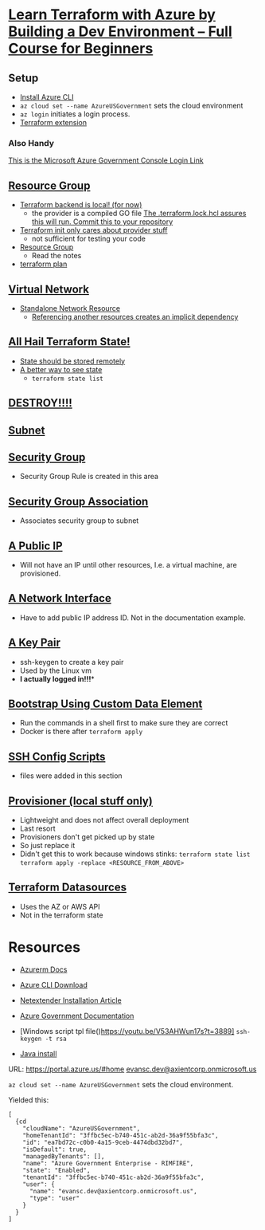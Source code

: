 # [Learn Terraform with Azure by Building a Dev Environment – Full Course for Beginners](https://youtu.be/V53AHWun17s)
## Setup
- [Install Azure CLI](https://youtu.be/V53AHWun17s?t=165)
- ```az cloud set --name AzureUSGovernment``` sets the cloud environment
- ```az login``` initiates a login process.
- [Terraform extension](https://youtu.be/V53AHWun17s?t=294)
### Also Handy
[This is the Microsoft Azure Government Console Login Link](https://portal.azure.us/#home)
## [Resource Group](https://youtu.be/V53AHWun17s?t=686)
- [Terraform backend is local! (for now)](https://youtu.be/V53AHWun17s?t=592)
    - the provider is a compiled GO file
    [The .terraform.lock.hcl assures this will run.  Commit this to your repository](./terraform-azure/.terraform.lock.hcl)
- [Terraform init only cares about provider stuff](https://youtu.be/V53AHWun17s?t=691)
    - not sufficient for testing your code
- [Resource Group](https://youtu.be/V53AHWun17s?t=729)
    - Read the notes
- [terraform plan](https://youtu.be/V53AHWun17s?t=909)    
## [Virtual Network](https://youtu.be/V53AHWun17s?t=686)
- [Standalone Network Resource](https://youtu.be/V53AHWun17s?t=1073)
    - [Referencing another resources creates an implicit dependency ](https://youtu.be/V53AHWun17s?t=1243)
## [All Hail Terraform State!](https://youtu.be/V53AHWun17s?t=1411)
- [State should be stored remotely ](https://youtu.be/V53AHWun17s?t=1481)
- [A better way to see state](https://youtu.be/V53AHWun17s?t=1558)
    - ```terraform state list```
## [DESTROY!!!!](https://youtu.be/V53AHWun17s?t=1658)
## [Subnet](https://youtu.be/V53AHWun17s?t=1829)
## [Security Group](https://youtu.be/V53AHWun17s?t=2161)
  - Security Group Rule is created in this area
## [Security Group Association](https://youtu.be/V53AHWun17s?t=2517)
- Associates security group to subnet

## [A Public IP](https://youtu.be/V53AHWun17s?t=2655)
- Will not have an IP until other resources, I.e. a virtual machine, are provisioned.

## [A Network Interface](https://youtu.be/V53AHWun17s?t=2881)
- Have to add public IP address ID.  Not in the documentation example.

## [A Key Pair](https://youtu.be/V53AHWun17s?t=3189)
- ssh-keygen to create a key pair
- Used by the Linux vm 
- **I actually logged in!!!***

## [Bootstrap Using Custom Data Element](https://youtu.be/V53AHWun17s?t=3477)
- Run the commands in a shell first to make sure they are correct
- Docker is there after ```terraform apply```

## [SSH Config Scripts](https://youtu.be/V53AHWun17s?t=3769)
- files were added in this section

## [Provisioner (local stuff only)](https://youtu.be/V53AHWun17s?t=3975)

- Lightweight and does not affect overall deployment
- Last resort
- Provisioners don't get picked up by state
- So just replace it
- Didn't get this to work because windows stinks:
  ```terraform state list```
  ```terraform apply -replace <RESOURCE_FROM_ABOVE>```

## [Terraform Datasources](https://youtu.be/V53AHWun17s?t=4518)
- Uses the AZ or AWS API
- Not in the terraform state

# Resources
- [Azurerm Docs](https://registry.terraform.io/providers/hashicorp/azurerm/3.59.0)
- [Azure CLI Download](https://learn.microsoft.com/en-us/cli/azure/install-azure-cli-windows?tabs=azure-cli)
- [Netextender Installation Article](https://www.sonicwall.com/support/knowledge-base/how-can-i-download-and-install-netextender-on-linux/180105195559153/)

- [Azure Government Documentation](https://learn.microsoft.com/en-us/azure/azure-government/documentation-government-get-started-connect-with-cli)
- [Windows script tpl file\()https://youtu.be/V53AHWun17s?t=3889]
    ```ssh-keygen -t rsa  ```


- [Java install ](https://www.linuxcapable.com/how-to-install-openjdk-17-on-ubuntu-linux/)

URL: https://portal.azure.us/#home
evansc.dev@axientcorp.onmicrosoft.us

```az cloud set --name AzureUSGovernment``` sets the cloud environment.

Yielded this:
```
[
  {cd   
    "cloudName": "AzureUSGovernment",
    "homeTenantId": "3ffbc5ec-b740-451c-ab2d-36a9f55bfa3c",
    "id": "ea7bd72c-c0b0-4a15-9ceb-4474dbd32bd7",
    "isDefault": true,
    "managedByTenants": [],
    "name": "Azure Government Enterprise - RIMFIRE",
    "state": "Enabled",
    "tenantId": "3ffbc5ec-b740-451c-ab2d-36a9f55bfa3c",
    "user": {
      "name": "evansc.dev@axientcorp.onmicrosoft.us",
      "type": "user"
    }
  }
]
```